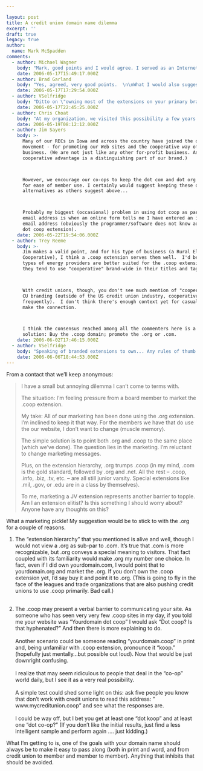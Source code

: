 ```yaml
---

layout: post
title: A credit union domain name dilemma
excerpt: ''
draft: true
legacy: true
author:
  name: Mark McSpadden
comments:
  - author: Michael Wagner
    body: "Mark, good points and I would agree. I served as an Internet business strategist for five years and was always arguing for exactly the kinds of wisdom you have written here.\r\n\r\nBrowsers are stupid things, they only know the URL addresses you type in and no more.\r\n\r\nAs you have rightly stated, \"your domain name should always be...easy to pass along\".\r\n\r\nThe really tough question is how to handle the opening statement: \"I’m feeling pressure from a board member to market the .coop extension.\"\r\n\r\nThe technical question is easier to answer than the people issue. That's why I tell my clients, \"your people skills will fail you long before your technical skills ever do.\"\r\n\r\nWish you well with that board member!"
    date: 2006-05-17T15:49:17.000Z
  - author: Brad Garland
    body: "Yes, agreed, very good points.  \n\nWhat I would also suggest, from a security prospective, is when selecting a domain to actually pick up all the domains with that name (.biz, .tv, .us, etc.) and then perform the domain redirect (to the .org in this case).  \n\nThis protects you from phishing or pharming attacks that hackers can do using a domain  spelled like yours with just another extension.  It costs the insititution a bit more, but well worth the protection.\n"
    date: 2006-05-17T17:29:54.000Z
  - author: VSelfridge
    body: "Ditto on \"owning most of the extensions on your primary brand name\" - the price is low, and the potential for harm by non-CU ownership of those domains outweighs the cost.\r\n\r\nWe also participate in the .coop extension primarily as a \"show of support\" for this extension (not a domain name we market, but will redirect to the primary site as we've discussed)... \r\n\r\nFood for thought for the board (perhaps): Which would look more \"phishy\" to new members: CreditUnion.org (or .com) vs. CreditUnion.coop . Owning it is 1 thing - advertising it, another! "
    date: 2006-05-17T22:45:25.000Z
  - author: Chris Choat
    body: "At my organization, we visited this possibility a few years ago, and chose to remain with the unsupported, top-level domain of .org.  The .coop supported domain is not readly recognized by most credit union members, and does not provide the clarity that is needed in today's electronic delivery channels.  \r\n\r\nThe concept of using .coop is a philisophical issue, but I would argue that this is not a matter of dialog, but a structual concern that would be missed by most consumers.  The .org domain is certainly designated for not-for-profit entities, and so I believe it is just as viable as the .coop domain from that perspective.  \r\n\r\nIt is interesting to look at how the trade groups have approached this topic.  On the one hand, the Texas Credit Union League has chosen .coop as the primary domain, whereas CUNA has chosen the .org path, and has even branded its site as cuna.org.  I tend to agree with cuna for the reason that I mentioned earlier, and I believe that it is even more critical if a credit union has already established itself on the Internet as a .org.  \r\n\r\nFrom a fraud standpoint, I agree with the other commentors that purchasing the rights to the other domains is imperative to properly protecting the organization, and ISP's can easily redirect activity from these other domains to the organization's primary domain.  "
    date: 2006-05-19T08:12:12.000Z
  - author: Jim Sayers
    body: >-
      Many of our RECs in Iowa and across the country have joined the dot coop
      movement - for promoting our Web sites and the cooperative way of doing
      business. (We are not just like any other for-profit business. And the
      cooperative advantage is a distinguishing part of our brand.)



      However, we encourage our co-ops to keep the dot com and dot org addresses
      for ease of member use. I certainly would suggest keeping these domain
      alternatives as others suggest above...



      Probably my biggest (occasional) problem in using dot coop as part of my
      email address is when an online form tells me I have entered an incorrect
      email address (obviously the programmer/software does not know aobut the
      dot coop extension).
    date: 2006-05-22T19:54:06.000Z
  - author: Trey Reeme
    body: >-
      Jim makes a valid point, and for his type of business (a Rural Electric
      Cooperative), I think a .coop extension serves them well.  I'd bet these
      types of energy providers are better suited for the .coop extension because
      they tend to use "cooperative" brand-wide in their titles and taglines.



      With credit unions, though, you don't see much mention of "cooperative" in
      CU branding (outside of the US credit union industry, cooperative is used
      frequently).  I don't think there's enough context yet for casual users to
      make the connection.



      I think the consensus reached among all the commenters here is a reasonable
      solution: Buy the .coop domain; promote the .org or .com.
    date: 2006-06-02T17:46:15.000Z
  - author: VSelfridge
    body: "Speaking of branded extensions to own... Any rules of thumb on \"typo domains\" to also own?\r\n\r\nI know we occasionally buy \"plausible\" domain names for our CU - as a defensive position against \"typosquatters\". "
    date: 2006-06-06T18:44:53.000Z
---
```


<p>From a contact that we&#8217;ll keep anonymous:</p>
<blockquote><p>I have a small but annoying dilemma I can&#8217;t come to terms with.</p><p>The situation: I&#8217;m feeling pressure from a board member to market the .coop extension.</p><p>My take: All of our marketing has been done using the .org extension. I&#8217;m inclined to keep it that way. For the members we have that do use the our website, I don&#8217;t want to change (muscle memory).</p><p>The simple solution is to point both .org and .coop to the same place (which we&#8217;ve done). The question lies in the marketing. I&#8217;m reluctant to change marketing messages.</p><p>Plus, on the extension hierarchy, .org trumps .coop (in my mind, .com is the gold standard, followed by .org and .net. All the rest &#8211; .coop, .info, .biz, .tv, etc. &#8211; are all still junior varsity. Special extensions like .mil, .gov, or .edu are in a class by themselves).</p><p>To me, marketing a JV extension represents another barrier to topple. Am I an extension elitist? Is this something I should worry about? Anyone have any thoughts on this?</p></blockquote>
<p>What a marketing pickle! My suggestion would be to stick to with the .org for a couple of reasons.</p>
<ol>
<li>The &#8220;extension hierarchy&#8221; that you mentioned is alive and well, though I would not view a .org as sub-par to .com. It&#8217;s true that .com is more recognizable, but .org conveys a special meaning to visitors. That fact coupled with its familiarity would make .org my number one choice. In fact, even if I did own yourdomain.com, I would point that to yourdomain.org and market the .org.  If you don&#8217;t own the .coop extension yet, I&#8217;d say buy it and point it to .org. (This is going to fly in the face of the leagues and trade organizations that are also pushing credit unions to use .coop primarily.  Bad call.)<br/>&nbsp;</li>
<li><p>The .coop may present a verbal barrier to communicating your site. As someone who has seen very very few .coop sites in my day, if you told me your website was &#8220;Yourdomain dot coop&#8221; I would ask &#8220;Dot coop? Is that hyphenated?&#8221; And then there is more explaining to do.
<br/><br/>
Another scenario could be someone reading &#8220;yourdomain.coop&#8221; in print and, being unfamiliar with .coop extension, pronounce it &#8220;koop.&#8221; (hopefully just mentally&#8230;but possible out loud). Now that would be just downright confusing.
<br/><br/>
I realize that may seem ridiculous to people that deal in the &#8220;co-op&#8221; world daily, but I see it as a very real possibility. <br/><br/>
A simple test could shed some light on this: ask five people you know that don&#8217;t work with credit unions to read this address: &#8221; www.mycreditunion.coop&#8221; and see what the responses are.<br/><br/>
I could be way off, but I bet you get at least one &#8220;dot koop&#8221; and at least one &#8220;dot co-op?&#8221; (If you don&#8217;t like the initial results, just find a less intelligent sample and perform again &#8230;. just kidding.)
</p></li>
</ol>
<p>What I&#8217;m getting to is, one of the goals with your domain name should always be to make it easy to pass along (both in print and word, and from credit union to member and member to member).  Anything that inhibits that should be avoided.</p>
